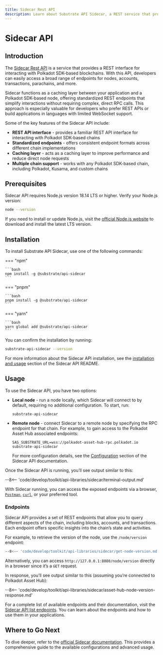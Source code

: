 ```yaml
---
title: Sidecar Rest API
description: Learn about Substrate API Sidecar, a REST service that provides endpoints for interacting with Polkadot SDK-based chains and simplifies blockchain interactions.
---
```


# Sidecar API

## Introduction

The [Sidecar Rest API](https://github.com/paritytech/substrate-api-sidecar) is a service that provides a REST interface for interacting with Polkadot SDK-based blockchains. With this API, developers can easily access a broad range of endpoints for nodes, accounts, transactions, parachains, and more.

Sidecar functions as a caching layer between your application and a Polkadot SDK-based node, offering standardized REST endpoints that simplify interactions without requiring complex, direct RPC calls. This approach is especially valuable for developers who prefer REST APIs or build applications in languages with limited WebSocket support.

Some of the key features of the Sidecar API include:

- **REST API interface** - provides a familiar REST API interface for interacting with Polkadot SDK-based chains
- **Standardized endpoints** - offers consistent endpoint formats across different chain implementations
- **Caching layer** - acts as a caching layer to improve performance and reduce direct node requests
- **Multiple chain support** - works with any Polkadot SDK-based chain, including Polkadot, Kusama, and custom chains

## Prerequisites

Sidecar API requires Node.js version 18.14 LTS or higher. Verify your Node.js version:

```bash
node --version
```

If you need to install or update Node.js, visit the [official Node.js website](https://nodejs.org/) to download and install the latest LTS version.

## Installation

To install Substrate API Sidecar, use one of the following commands:

=== "npm"

    ```bash
    npm install -g @substrate/api-sidecar
    ```

=== "pnpm"

    ```bash
    pnpm install -g @substrate/api-sidecar
    ```

=== "yarn"

    ```bash
    yarn global add @substrate/api-sidecar
    ```

You can confirm the installation by running:

```bash
substrate-api-sidecar --version
```

For more information about the Sidecar API installation, see the [installation and usage](https://github.com/paritytech/substrate-api-sidecar?tab=readme-ov-file#npm-package-installation-and-usage) section of the Sidecar API README.

## Usage

To use the Sidecar API, you have two options:

- **Local node** - run a node locally, which Sidecar will connect to by default, requiring no additional configuration. To start, run:
    ```
    substrate-api-sidecar
    ```
- **Remote node** - connect Sidecar to a remote node by specifying the RPC endpoint for that chain. For example, to gain access to the Polkadot Asset Hub associated endpoints:
    ```
    SAS_SUBSTRATE_URL=wss://polkadot-asset-hub-rpc.polkadot.io substrate-api-sidecar
    ```

    For more configuration details, see the [Configuration](https://github.com/paritytech/substrate-api-sidecar?tab=readme-ov-file#configuration) section of the Sidecar API documentation.

Once the Sidecar API is running, you’ll see output similar to this:

--8<-- 'code/develop/toolkit/api-libraries/sidecar/terminal-output.md'

With Sidecar running, you can access the exposed endpoints via a browser, [`Postman`](https://www.postman.com/), [`curl`](https://curl.se/), or your preferred tool.

### Endpoints

Sidecar API provides a set of REST endpoints that allow you to query different aspects of the chain, including blocks, accounts, and transactions. Each endpoint offers specific insights into the chain’s state and activities.

For example, to retrieve the version of the node, use the `/node/version` endpoint:

```bash
--8<-- 'code/develop/toolkit/api-libraries/sidecar/get-node-version.md'
```

Alternatively, you can access `http://127.0.0.1:8080/node/version` directly in a browser since it’s a `GET` request.

In response, you’ll see output similar to this (assuming you’re connected to Polkadot Asset Hub):

--8<-- 'code/develop/toolkit/api-libraries/sidecar/asset-hub-node-version-response.md'

For a complete list of available endpoints and their documentation, visit the [Sidecar API list endpoints](https://paritytech.github.io/substrate-api-sidecar/dist/). You can learn about the endpoints and how to use them in your applications.

## Where to Go Next

To dive deeper, refer to the [official Sidecar documentation](https://github.com/paritytech/substrate-api-sidecar?tab=readme-ov-file#substrateapi-sidecar). This provides a comprehensive guide to the available configurations and advanced usage.
